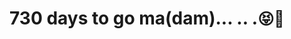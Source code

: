 #    730 days to go ma(dam)... .. .<span style='font-size:25px;'>&#128541;</span><span style='font-size:25px;'>&#128150;</span>


